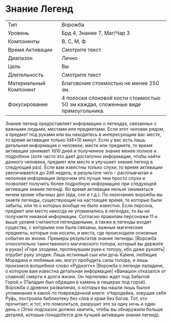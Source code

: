 
# Знание Легенд

| | |
|---|---|
|Тип|Ворожба|
|Уровень| Брд 4, Знание 7, Маг/Чар 3|
|Компоненты| В, С, М, Ф|
|Время Активации| Смотрите текст|
|Диапазон| Лично|
|Цель| Вы|
|Длительность| Смотрите текст|
|Материальный Компонент| Благовония стоимостью не менее 250 зм.|
|Фокусирование| 4 полоски слоновой кости стоимостью 50 зм каждая, сложенные виде прямоугольника.|

Знание легенд предоставляет информацию о легендах, связанных с важными людьми, местами или предметами.
Если этот человек рядом, а предмет под
руками или вы находитесь в интересующим вас месте, то время активации
только 1d4×10 минут. Если у вас есть
лишь детальная информация о человеке, месте или предмете, то время активации занимает 1d10 дней и полученное
знание менее полное и подробное (хотя
часто это дает достаточно информации,
чтобы найти данного человека, предмет
или место и улучшает знание легенд в
следующий раз). Если вам известны
только слухи, то время активации увеличивается до 2d6 недель, в результате
чего – расплывчатая и неполная информация (впрочем это лучше чем просто
слухи и позволяет получить более подробную информацию при следующей
активации знание легенд).
Во время активации нельзя заниматься ничем кроме обычных дел (еда, сон и
т.д.). По окончанию ворожбы вы знаете
легенды, существующие на настоящее
время, те которые были забыты, или
те о которых вообще не было известно. Если персона, предмет или место
никогда не упоминались в легендах,
то вы не получаете никакой информации. Согласно правилам персонажи 11
и выше уровня считаются легендарными, а также в легенды входят существа,
с которыми они были связаны, важные
магические предметы, которые они носили, и места, где происходили основные события их жизни.
Примеры результатов знание легенды:
|Ворожба относительно таинственного магического топора, который вы держите в руках| «Горе злодеям, протянувшим руки к топору, ибо даже рукоять|
отрубит руку злодея. Лишь истинный
сын или дочь Камня, любящие Морадина и любимые им, могут пробудить
силы топора, и лишь произнеся волшебное слово «Рудногг»»
|Ворожба о легенде паладине, о котором вам известна детальная информация| «Ванашон отказался от славной|
смерти и долга жизни. Он терпеливо
ждет под Забытой Горой.» (Паладин
был обращен в камень в пещерах под
горой).
Ворожба о древних развалинах, о
которых вы нашли лишь былое упоминание в какой-то поврежденной книге:
«Чародейка, зовущая себя Руфь, построила библиотеку без слов и храм
без богов. Тот, кто прочитает, и тот, кто
помолиться, разрушит это за одну ночь
и один день.» (Этих подсказок должно
хватить, чтобы вы обнаружили больше
деталей, которые понадобятся для лучшей активации знания легенд).
